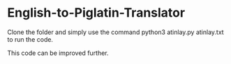 # English-to-Piglatin-Translator

Clone the folder and simply use the command 
python3 atinlay.py atinlay.txt to run the code.

This code can be improved further.
